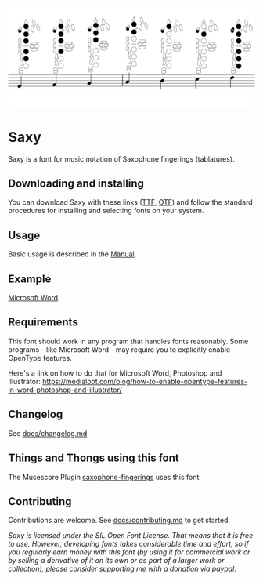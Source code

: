 ![Preview of Saxy](demo_Saxy.svg?raw=true)

# Saxy

Saxy is a font for music notation of Saxophone fingerings (tablatures).

## Downloading and installing

You can download Saxy with these links ([TTF](redist/Saxy.ttf?raw=true), [OTF](redist/Saxy.otf?raw=true)) and follow the standard procedures for installing and selecting fonts on your system.

## Usage

Basic usage is described in the [Manual](docs/manual.md).

## Example

[Microsoft Word](https://github.com/Marr11317/Saxy/raw/master/docs/MsWord.docx)

## Requirements

This font should work in any program that handles fonts reasonably.
Some programs - like Microsoft Word - may require you to explicitly enable OpenType features.

Here's a link on how to do that for Microsoft Word, Photoshop and Illustrator:  https://medialoot.com/blog/how-to-enable-opentype-features-in-word-photoshop-and-illustrator/

## Changelog

See [docs/changelog.md](docs/changelog.md)

## Things and Thongs using this font

The Musescore Plugin [saxophone-fingerings](https://github.com/Marr11317/saxophone-fingerings) uses this font.

## Contributing

Contributions are welcome. See [docs/contributing.md](docs/contributing.md) to get started.

*Saxy is licensed under the SIL Open Font License. That means that it is free to use. However, developing fonts takes considerable time and effort, so if you regularly earn money with this font (by using it for commercial work or by selling a derivative of it on its own or as part of a larger work or collection), please consider supporting me with a donation [via paypal.](https://www.paypal.com/cgi-bin/webscr?cmd=_s-xclick&hosted_button_id=S2ZCFC2QSQVQ4&source=url)*
